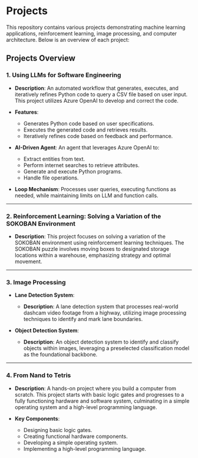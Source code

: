 # Projects

This repository contains various projects demonstrating machine learning applications, reinforcement learning, image processing, and computer architecture. Below is an overview of each project:

## Projects Overview

### 1. Using LLMs for Software Engineering

- **Description**: 
  An automated workflow that generates, executes, and iteratively refines Python code to query a CSV file based on user input. This project utilizes Azure OpenAI to develop and correct the code.
  
- **Features**:
  - Generates Python code based on user specifications.
  - Executes the generated code and retrieves results.
  - Iteratively refines code based on feedback and performance.
  
- **AI-Driven Agent**:
  An agent that leverages Azure OpenAI to:
  - Extract entities from text.
  - Perform internet searches to retrieve attributes.
  - Generate and execute Python programs.
  - Handle file operations.
  
- **Loop Mechanism**: 
  Processes user queries, executing functions as needed, while maintaining limits on LLM and function calls.

---

### 2. Reinforcement Learning: Solving a Variation of the SOKOBAN Environment

- **Description**:
  This project focuses on solving a variation of the SOKOBAN environment using reinforcement learning techniques. The SOKOBAN puzzle involves moving boxes to designated storage locations within a warehouse, emphasizing strategy and optimal movement.

---

### 3. Image Processing

- **Lane Detection System**:
  - **Description**: A lane detection system that processes real-world dashcam video footage from a highway, utilizing image processing techniques to identify and mark lane boundaries.
  
- **Object Detection System**:
  - **Description**: An object detection system to identify and classify objects within images, leveraging a preselected classification model as the foundational backbone.

---

### 4. From Nand to Tetris

- **Description**: 
  A hands-on project where you build a computer from scratch. This project starts with basic logic gates and progresses to a fully functioning hardware and software system, culminating in a simple operating system and a high-level programming language.

- **Key Components**:
  - Designing basic logic gates.
  - Creating functional hardware components.
  - Developing a simple operating system.
  - Implementing a high-level programming language.
